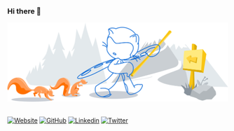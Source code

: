 ### Hi there 👋

<div align="center">
    <img src="https://raw.githubusercontent.com/mylmz10/mylmz10/master/git-header.svg" alt="me" />
</div>

<br />

[![Website](https://img.shields.io/badge/Website-gray?style=for-the-badge)](https://myilmaz.net)
[![GitHub](https://img.shields.io/github/followers/mylmz10?label=Follow%20%40mylmz10&style=for-the-badge&logo=github)](https://github.com/mylmz10)
[![Linkedin](https://img.shields.io/badge/Linkedin-gray?style=for-the-badge&logo=linkedin)](https://www.linkedin.com/in/mylmz10)
[![Twitter](https://img.shields.io/twitter/follow/mylmz10?style=for-the-badge&logo=twitter)](https://twitter.com/mylmz10)

<!--
**mylmz10/mylmz10** is a ✨ _special_ ✨ repository because its `README.md` (this file) appears on your GitHub profile.

Here are some ideas to get you started:

- 🔭 I’m currently working on ...
- 🌱 I’m currently learning ...
- 👯 I’m looking to collaborate on ...
- 🤔 I’m looking for help with ...
- 💬 Ask me about ...
- 📫 How to reach me: ...
- 😄 Pronouns: ...
- ⚡ Fun fact: ...
-->
